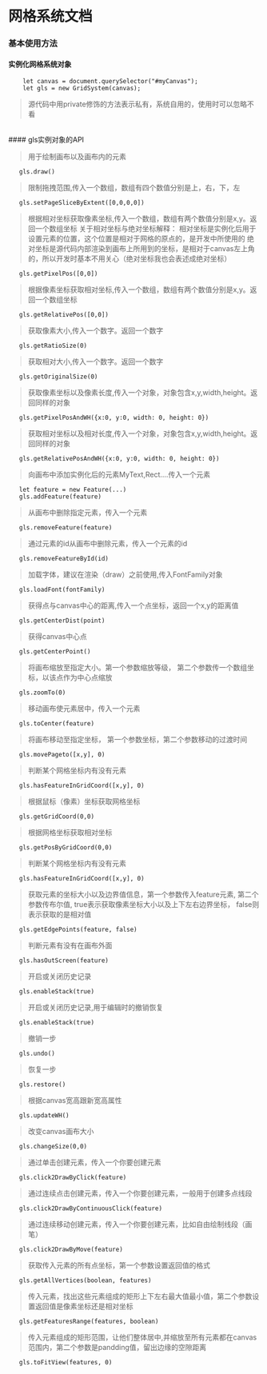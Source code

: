 # 网格系统文档

### 基本使用方法

#### 实例化网格系统对象
```
    let canvas = document.querySelector("#myCanvas");
    let gls = new GridSystem(canvas);
```
> 源代码中用private修饰的方法表示私有，系统自用的，使用时可以忽略不看
<br>
#### gls实例对象的API
<br>

> 用于绘制画布以及画布内的元素

```
   gls.draw()
```

> 限制拖拽范围,传入一个数组，数组有四个数值分别是上，右，下，左
```
   gls.setPageSliceByExtent([0,0,0,0])
```

> 根据相对坐标获取像素坐标,传入一个数组，数组有两个数值分别是x,y。返回一个数组坐标
关于相对坐标与绝对坐标解释：
相对坐标是实例化后用于设置元素的位置，这个位置是相对于网格的原点的，是开发中所使用的
绝对坐标是源代码内部渲染到画布上所用到的坐标，是相对于canvas左上角的，所以开发时基本不用关心（绝对坐标我也会表述成绝对坐标）
```
   gls.getPixelPos([0,0])
```
> 根据像素坐标获取相对坐标,传入一个数组，数组有两个数值分别是x,y。返回一个数组坐标
```
   gls.getRelativePos([0,0])
```
> 获取像素大小,传入一个数字。返回一个数字
```
   gls.getRatioSize(0)
```
> 获取相对大小,传入一个数字。返回一个数字
```
   gls.getOriginalSize(0)
```
> 获取像素坐标以及像素长度,传入一个对象，对象包含x,y,width,height。返回同样的对象
```
   gls.getPixelPosAndWH({x:0, y:0, width: 0, height: 0})
```
> 获取相对坐标以及相对长度,传入一个对象，对象包含x,y,width,height。返回同样的对象
```
   gls.getRelativePosAndWH({x:0, y:0, width: 0, height: 0})
```
> 向画布中添加实例化后的元素MyText,Rect....传入一个元素
```
   let feature = new Feature(...)
   gls.addFeature(feature)
```
> 从画布中删除指定元素，传入一个元素
```
   gls.removeFeature(feature)
```
> 通过元素的id从画布中删除元素，传入一个元素的id
```
   gls.removeFeatureById(id)
```
> 加载字体，建议在渲染（draw）之前使用,传入FontFamily对象
```
   gls.loadFont(fontFamily)
```
> 获得点与canvas中心的距离,传入一个点坐标，返回一个x,y的距离值
```
   gls.getCenterDist(point)
```
> 获得canvas中心点
```
   gls.getCenterPoint()
```
> 将画布缩放至指定大小。第一个参数缩放等级， 第二个参数传一个数组坐标，以该点作为中心点缩放
```
   gls.zoomTo(0)
```
> 移动画布使元素居中，传入一个元素
```
   gls.toCenter(feature)
```
> 将画布移动至指定坐标， 第一个参数坐标，第二个参数移动的过渡时间
```
   gls.movePageto([x,y], 0)
```
> 判断某个网格坐标内有没有元素
```
   gls.hasFeatureInGridCoord([x,y], 0)
```
> 根据鼠标（像素）坐标获取网格坐标
```
   gls.getGridCoord(0,0)
```
> 根据网格坐标获取相对坐标
```
   gls.getPosByGridCoord(0,0)
```
> 判断某个网格坐标内有没有元素
```
   gls.hasFeatureInGridCoord([x,y], 0)
```
> 获取元素的坐标大小以及边界值信息，第一个参数传入feature元素, 第二个参数传布尔值, true表示获取像素坐标大小以及上下左右边界坐标， false则表示获取的是相对值
```
   gls.getEdgePoints(feature, false)
```
> 判断元素有没有在画布外面
```
   gls.hasOutScreen(feature)
```
> 开启或关闭历史记录
```
   gls.enableStack(true)
```
> 开启或关闭历史记录,用于编辑时的撤销恢复
```
   gls.enableStack(true)
```
> 撤销一步
```
   gls.undo()
```
> 恢复一步
```
   gls.restore()
```
> 根据canvas宽高跟新宽高属性
```
   gls.updateWH()
```
> 改变canvas画布大小
```
   gls.changeSize(0,0)
```
> 通过单击创建元素，传入一个你要创建元素
```
   gls.click2DrawByClick(feature)
```
> 通过连续点击创建元素，传入一个你要创建元素，一般用于创建多点线段
```
   gls.click2DrawByContinuousClick(feature)
```
> 通过连续移动创建元素，传入一个你要创建元素，比如自由绘制线段（画笔）
```
   gls.click2DrawByMove(feature)
```
> 获取传入元素的所有点坐标，第一个参数设置返回值的格式
```
   gls.getAllVertices(boolean, features)
```
> 传入元素，找出这些元素组成的矩形上下左右最大值最小值，第二个参数设置返回值是像素坐标还是相对坐标
```
   gls.getFeaturesRange(features, boolean)
```
> 传入元素组成的矩形范围，让他们整体居中,并缩放至所有元素都在canvas范围内，第二个参数是pandding值，留出边缘的空隙距离
```
   gls.toFitView(features, 0)
```
